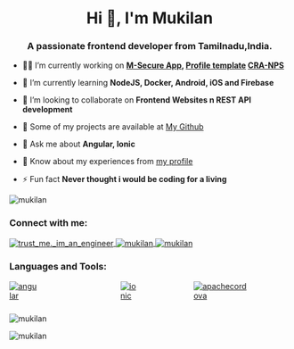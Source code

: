 <h1 align="center">Hi 👋, I'm Mukilan</h1>
<h3 align="center">A passionate frontend developer from Tamilnadu,India.</h3>

- 👨‍💻 I’m currently working on **[M-Secure App](https://m-s-e-c-u-r-e.web.app), [Profile template](https://online-profile-template.web.app) [CRA-NPS](https://www.camsnps.in/)**

- 🌱 I’m currently learning **NodeJS, Docker, Android, iOS and Firebase**

- 👯 I’m looking to collaborate on **Frontend Websites n REST API development**

- 🔭 Some of my projects are available at [My Github](https://github.com/CoderMuki)

- 💬 Ask me about **Angular, Ionic**

- 📄 Know about my experiences from [my profile](https://mukilans-profile.web.app/home)

- ⚡ Fun fact **Never thought i would be coding for a living**

<p align="left"> <img src="https://komarev.com/ghpvc/?username=CoderMuki&label=Profile%20views&color=0e75b6&style=flat" alt="mukilan" /> </p>

<h3 align="left">Connect with me:</h3>
<p align="left">
    <a href="https://instagram.com/trust_me._im_an_engineer" target="blank">
        <img align="center" src="https://raw.githubusercontent.com/rahuldkjain/github-profile-readme-generator/master/src/images/icons/Social/instagram.svg" alt="trust_me._im_an_engineer" height="30" width="40" />
    </a>
        <a href="https://stackoverflow.com/users/21735865/mukilan" target="blank">
        <img align="center" src="https://raw.githubusercontent.com/rahuldkjain/github-profile-readme-generator/master/src/images/icons/Social/stack-overflow.svg" alt="mukilan" height="30" width="40" />
    </a>
    <a href="https://www.linkedin.com/in/mukilansin/" target="blank">
        <img align="center" src="https://raw.githubusercontent.com/rahuldkjain/github-profile-readme-generator/master/src/images/icons/Social/linked-in-alt.svg" alt="mukilan" height="30" width="40" />
    </a>
</p>

<h3 align="left">Languages and Tools:</h3>
<p align="left" style="display:flex; flex-direction:row;justify-content:space-evenly;gap:50px;">

<a href="https://angular.io" target="_blank" rel="noreferrer">
    <img src="https://angular.io/assets/images/logos/angular/angular.svg" alt="angular" width="40" height="40" />
</a>
<a href="https://nodejs.org" target="_blank" rel="noreferrer"> 
    <img src="https://raw.githubusercontent.com/devicons/devicon/master/icons/nodejs/nodejs-original-wordmark.svg" style="background-color:lightgreen;border-radius:50%" alt="nodejs" width="40" height="40" />
</a>
<a href="https://material.angular.io/" target="_blank" rel="noreferrer">
    <img src="https://raw.githubusercontent.com/devicons/devicon/master/icons/angularmaterial/angularmaterial-original.svg" alt="angular-material" width="40" height="40" />
</a>
<a href="https://ionicframework.com" target="_blank" rel="noreferrer"> 
    <img src="https://upload.wikimedia.org/wikipedia/commons/d/d1/Ionic_Logo.svg" alt="ionic" width="40" height="40" />
</a>
<a href="https://capacitorjs.com/" target="_blank" rel="noreferrer">
    <img src="https://raw.githubusercontent.com/devicons/devicon/master/icons/capacitor/capacitor-original.svg" alt="capacitor" width="40" height="40" />
</a>
<a href="https://cordova.apache.org/" target="_blank" rel="noreferrer"> 
    <img src="https://www.vectorlogo.zone/logos/apache_cordova/apache_cordova-icon.svg" alt="apachecordova" width="40" height="40" />
</a>
<a href="https://www.w3.org/html/" target="_blank" rel="noreferrer">
    <img src="https://raw.githubusercontent.com/devicons/devicon/master/icons/html5/html5-original-wordmark.svg" alt="html5" width="40" height="40" />
</a>
<a href="https://www.w3schools.com/css/" target="_blank" rel="noreferrer">
    <img src="https://raw.githubusercontent.com/devicons/devicon/master/icons/css3/css3-original-wordmark.svg" alt="css3" width="40" height="40" />
</a>
<a href="https://developer.mozilla.org/en-US/docs/Web/JavaScript" target="_blank" rel="noreferrer">
    <img src="https://raw.githubusercontent.com/devicons/devicon/master/icons/javascript/javascript-original.svg" alt="javascript" width="40" height="40" />
</a>
<a href="https://www.typescriptlang.org/" target="_blank" rel="noreferrer">
    <img src="https://raw.githubusercontent.com/devicons/devicon/master/icons/typescript/typescript-original.svg" alt="typescript" width="40" height="40" />
</a>
<a href="https://sass-lang.com" target="_blank" rel="noreferrer"> 
    <img src="https://raw.githubusercontent.com/devicons/devicon/master/icons/sass/sass-original.svg" alt="scss" width="40" height="40" />
</a>
<a href="https://www.postgresql.org" target="_blank" rel="noreferrer">
    <img src="https://raw.githubusercontent.com/devicons/devicon/master/icons/postgresql/postgresql-original-wordmark.svg" style="background-color:white;border-radius:5%" alt="postgresql" width="40" height="40" />
</a>
<a href="https://www.chartjs.org" target="_blank" rel="noreferrer"> 
    <img src="https://www.chartjs.org/media/logo-title.svg" alt="chartjs" width="40" height="40" />
</a>
<a href="https://git-scm.com/" target="_blank" rel="noreferrer"> 
    <img src="https://www.vectorlogo.zone/logos/git-scm/git-scm-icon.svg" alt="git" width="40" height="40" />
</a>
<a href="https://developer.android.com" target="_blank" rel="noreferrer"> 
    <img src="https://raw.githubusercontent.com/devicons/devicon/master/icons/androidstudio/androidstudio-original.svg" alt="android-studio" width="40" height="40" /> 
</a>
<a href="https://developer.apple.com/xcode/" target="_blank" rel="noreferrer"> 
    <img src="https://raw.githubusercontent.com/devicons/devicon/master/icons/xcode/xcode-original.svg" alt="xcode" width="40" height="40" /> 
</a>
<a href="https://firebase.google.com/" target="_blank" rel="noreferrer">
    <img src="https://www.vectorlogo.zone/logos/firebase/firebase-icon.svg" alt="firebase" width="40" height="40" />
</a>
<a href="https://www.docker.com/" target="_blank" rel="noreferrer">
    <img src="https://raw.githubusercontent.com/devicons/devicon/master/icons/docker/docker-original-wordmark.svg" alt="docker" width="40" height="40" /> 
</a>
<a href="https://postman.com" target="_blank" rel="noreferrer">
    <img src="https://www.vectorlogo.zone/logos/getpostman/getpostman-icon.svg" alt="postman" width="40" height="40" />
</a> 
<a href="https://www.linux.org/" target="_blank" rel="noreferrer">
    <img src="https://raw.githubusercontent.com/devicons/devicon/master/icons/linux/linux-original.svg" alt="linux" width="40" height="40" />
</a>
<a href="https://www.arduino.cc/" target="_blank" rel="noreferrer"> 
    <img src="https://cdn.worldvectorlogo.com/logos/arduino-1.svg" alt="arduino" width="40" height="40" />
</a>
</p>
<p>
    <img align="center" src="https://github-readme-stats.vercel.app/api?username=CoderMuki&show_icons=true&locale=en&title_color=21a319&icon_color=21a319&text_color=9f9f9f&bg_color=151515&hide_border=false&count_private=true" alt="mukilan" />
</p>
<p>
    <img align="left" src="https://github-readme-stats.vercel.app/api/top-langs/?username=CoderMuki&show_icons=true&locale=en&title_color=21a319&icon_color=21a319&text_color=9f9f9f&bg_color=151515&hide_border=false&layout=compact" alt="mukilan"/>
</p>
